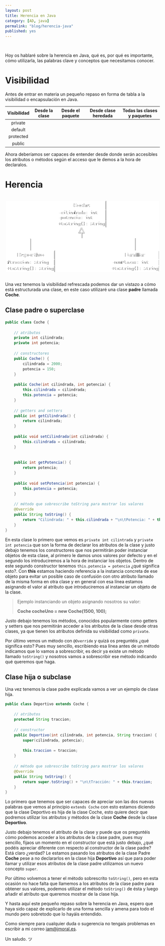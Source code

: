```yaml
---
layout: post
title: Herencia en Java
category: [AD, java]
permalink: "blog/herencia-java"
published: yes
---
```


<br>

Hoy os hablaré sobre la herencia en Java, qué es, por qué es importante, cómo utilizarla, las palabras clave y conceptos que necesitamos conocer.

# Visibilidad

Antes de entrar en materia un pequeño repaso en forma de tabla a la visibilidad o encapsulación en Java.

| Visibilidad | Desde la clase | Desde el paquete | Desde clase heredada | Todas las clases y paquetes |
|:-:|:-:|:-:|:-:|:-:|
| private | <i class="fa fa-check" aria-hidden="true"></i> |   |   |   |
| default | <i class="fa fa-check" aria-hidden="true"></i> | <i class="fa fa-check" aria-hidden="true"></i> |   |   |
| protected | <i class="fa fa-check" aria-hidden="true"></i> | <i class="fa fa-check" aria-hidden="true"></i> | <i class="fa fa-check" aria-hidden="true"></i> |   |
| public | <i class="fa fa-check" aria-hidden="true"></i> | <i class="fa fa-check" aria-hidden="true"></i> | <i class="fa fa-check" aria-hidden="true"></i> | <i class="fa fa-check" aria-hidden="true"></i> |

Ahora deberíamos ser capaces de entender desde donde serán accesibles los atributos o métodos según el acceso que le demos a la hora de declaralos.

# Herencia

<br>

<img class="differentSize65" src="/assets/img/herenciajava/diagrama.png" alt="diagrama" style="margin:auto; display:block;">

<br>

Una vez tenemos la visibilidad refrescada podemos dar un vistazo a cómo está estructurada una clase, en este caso utilizaré una clase **padre** llamada **Coche**.

## Clase padre o superclase

```java
public class Coche {

	// atributos
	private int cilindrada;
	private int potencia;
	
	// constructores
	public Coche() {
		cilindrada = 2000;
		potencia = 150; 
	}
	
	public Coche(int cilindrada, int potencia) {
		this.cilindrada = cilindrada;
		this.potencia = potencia;
	}
	
	// getters and setters
	public int getCilindrada() {
		return cilindrada;
	}
	
	public void setCilindrada(int cilindrada) {
		this.cilindrada = cilindrada;
	}
	
	
	public int getPotencia() {
		return potencia;
	}

	public void setPotencia(int potencia) {
		this.potencia = potencia;
	}
	
	// método que sobrescribe toString para mostrar los valores
	@Override
	public String toString() {
		return "Cilindrada: " + this.cilindrada + "\n\tPotencia: " + this.potencia;
	}
}
```

En esta clase lo primero que vemos es `private int cilintrada` y `private int potencia` que son la forma de declarar los atributos de la clase y justo debajo tenemos los constructores 
que nos permitirán poder instanciar objetos de esta clase, al primero le damos unos valores por defecto y en el segundo los introduciremos a la hora de instanciar los objetos.
Dentro de este segundo constructor tenemos `this.potencia = potencia` ¿qué significa esto?. Con **this** estamos haciendo referencia a la instancia concreta de ese objeto para evitar
un posible caso de confusión con otro atributo llamado de la misma forma en otra clase y en general con esa línea estamos asignando el valor al atributo que introduciremos al instanciar un objeto de la clase.

> Ejemplo instanciando un objeto asignando nosotros su valor:
>
> **Coche cocheUno = new Coche(1500, 100);**

Justo debajo tenemos los métodos, conocidos popularmente como getters y setters que nos permitirán acceder a los atributos de la clase desde otras clases, ya que tienen los atributos 
definida su visibilidad como `private`.

Por último vemos un método con `@Override` y quizá os preguntéis ¿qué significa esto? Pues muy sencillo, escribiendo esa línea antes de un método indicamos que lo vamos a sobrescribir, es decir
ya existe un método llamado `toString()` y nosotros vamos a sobrescribir ese método indicando qué queremos que haga.

## Clase hija o subclase

Una vez tenemos la clase padre explicada vamos a ver un ejemplo de clase hija.

```java
public class Deportivo extends Coche {
	
	// atributos
	protected String traccion;
	
	// constructor
	public Deportivo(int cilindrada, int potencia, String traccion) {
		super(cilindrada, potencia);
		
		this.traccion = traccion;
	}
	
	// método que sobrescribe toString para mostrar los valores
	@Override
	public String toString() {
		return super.toString() + "\n\tTracción: " + this.traccion;
	}
}
```

Lo primero que tenemos que ser capaces de apreciar son las dos nuevas palabras que vemos al principio `extends Coche` con esto estamos diciendo que la clase Deportivo es hija de la clase Coche,
esto quiere decir que podremos utilizar los atributos y métodos de la clase **Coche** desde la clase **Deportivo**.

Justo debajo tenemos el atributo de la clase y puede que os preguntéis cómo podemos acceder a los atributos de la clase padre, pues muy sencillo, fijaos un momento en el constructor que está justo debajo,
¿qué podéis apreciar diferente con respecto al constructor de la clase padre? Está claro ¿verdad? Le estamos pasando los atributos de la clase Padre **Coche** pese a no declararlos en 
la clase hija **Deportivo** así que para poder llamar y utilizar esos atributos de la clase padre utilizamos un nuevo concepto `super`.

Por último volvemos a tener el método sobrescrito `toString()`, pero en esta ocasión no hace falta que llamemos a los atributos de la clase padre para obtener sus valores, podemos utilizar el método `toString()`
de ésta y luego añadir el atributo que queremos mostrar de la clase hija.

Y hasta aquí este pequeño repaso sobre la herencia en Java, espero que haya sido capaz de explicarlo de una forma sencilla y amena para todo el mundo pero sobretodo que lo hayáis entendido.

Como siempre para cualquier duda o sugerencia no tengais problemas en escribir a mi correo [iam@jmoral.es](mailto:iam@jmoral.es "iam@jmoral.es").

Un saludo. ツ
